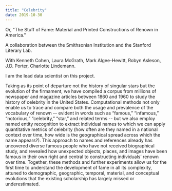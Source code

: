 ```yaml
---
title: "Celebrity"
date: 2019-10-30
---
```


Or, "The Stuff of Fame: Material and Printed Constructions of Renown in America."

A collaboration between the Smithsonian Institution and the Stanford Literary Lab.

With Kenneth Cohen, Laura McGrath, Mark Algee-Hewitt, Robyn Asleson, J.D. Porter, Charlotte Lindemann.

I am the lead data scientist on this project.

Taking as its point of departure not the history of singular stars but the evolution of the firmament, we have compiled a corpus from millions of newspaper and magazine articles between 1860 and 1960 to study the history of celebrity in the United States. Computational methods not only enable us to trace and compare both the usage and prevalence of the vocabulary of renown -- evident in words such as “famous,” “infamous,” “notorious,” “celebrity,” “star,” and related terms -- but we also employ named entity recognition to extract individual names to which we can apply quantitative metrics of celebrity (how often are they named in a national context over time, how wide is the geographical spread across which the name appears?). This approach to names and references already has uncovered diverse famous people who have not received biographical study, and revealed how unexpected objects, places, and images have been famous in their own right and central to constructing individuals’ renown over time. Together, these methods and further experiments allow us for the first time to understand the development of fame in all its complexity, attuned to demographic, geographic, temporal, material, and conceptual evolutions that the existing scholarship has largely missed or underestimated.
